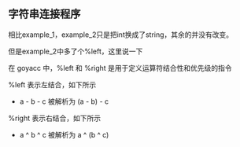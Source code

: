 ## 字符串连接程序

相比example_1，example_2只是把int换成了string，其余的并没有改变。

但是example_2中多了个%left，这里说一下

在 goyacc 中，%left 和 %right 是用于定义运算符结合性和优先级的指令

%left 表示左结合，如下所示

* a - b - c 被解析为 (a - b) - c 

%right 表示右结合，如下所示

* a ^ b ^ c 被解析为 a ^ (b ^ c)

